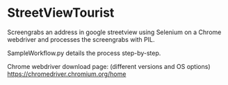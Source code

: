 # StreetViewTourist
Screengrabs an address in google streetview using Selenium on a Chrome webdriver and processes the screengrabs with PIL.

SampleWorkflow.py details the process step-by-step.

Chrome webdriver download page: (different versions and OS options)
https://chromedriver.chromium.org/home
